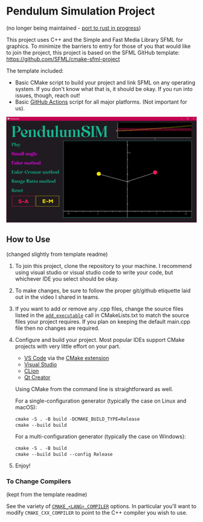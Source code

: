 # Pendulum Simulation Project
(no longer being maintained - [port to rust in progress](https://github.com/NickAllbritton/rusty-pendulum))

This project uses C++ and the Simple and Fast Media Library SFML for graphics. To minimize the barriers to entry for those of you that would like to join the project, this project is based on the SFML GitHub template: https://github.com/SFML/cmake-sfml-project

The template included:

- Basic CMake script to build your project and link SFML on any operating system. If you don't know what that is, it should be okay. If you run into issues, though, reach out!
- Basic [GitHub Actions](https://github.com/features/actions) script for all major platforms. (Not important for us).

![Screenshot of simulation from 11-3-2024](./github-items/Screenshot-2024-11-03.png)

## How to Use
(changed slightly from template readme)

1. To join this project, clone the repository to your machine. I recommend using visual studio or visual studio code to write your code, but whichever IDE you select should be okay.
1. To make changes, be sure to follow the proper git/github etiquette laid out in the video I shared in teams.
1. If you want to add or remove any .cpp files, change the source files listed in the [`add_executable`](CMakeLists.txt#L10) call in CMakeLists.txt to match the source files your project requires. If you plan on keeping the default main.cpp file then no changes are required.
1. Configure and build your project. Most popular IDEs support CMake projects with very little effort on your part.
    - [VS Code](https://code.visualstudio.com) via the [CMake extension](https://code.visualstudio.com/docs/cpp/cmake-linux)
    - [Visual Studio](https://docs.microsoft.com/en-us/cpp/build/cmake-projects-in-visual-studio?view=msvc-170)
    - [CLion](https://www.jetbrains.com/clion/features/cmake-support.html)
    - [Qt Creator](https://doc.qt.io/qtcreator/creator-project-cmake.html)

    Using CMake from the command line is straightforward as well.

    For a single-configuration generator (typically the case on Linux and macOS):
    ```
    cmake -S . -B build -DCMAKE_BUILD_TYPE=Release
    cmake --build build
    ```

    For a multi-configuration generator (typically the case on Windows):
    ```
    cmake -S . -B build
    cmake --build build --config Release
    ```
1. Enjoy!

### To Change Compilers 
(kept from the template readme)

See the variety of [`CMAKE_<LANG>_COMPILER`](https://cmake.org/cmake/help/latest/variable/CMAKE_LANG_COMPILER.html) options.
In particular you'll want to modify `CMAKE_CXX_COMPILER` to point to the C++ compiler you wish to use.
